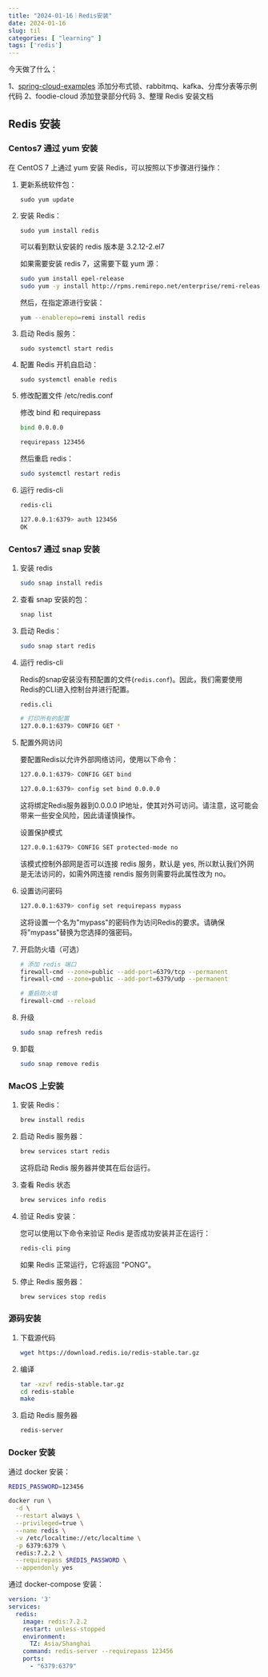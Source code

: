 ```yaml
---
title: "2024-01-16｜Redis安装"
date: 2024-01-16
slug: til
categories: [ "learning" ]
tags: ['redis']
---
```



今天做了什么：

1、[spring-cloud-examples](https://github.com/chensoul/spring-cloud-examples) 添加分布式锁、rabbitmq、kafka、分库分表等示例代码
2、foodie-cloud 添加登录部分代码
3、整理 Redis 安装文档

## Redis 安装

### Centos7 通过 yum 安装

在 CentOS 7 上通过 yum 安装 Redis，可以按照以下步骤进行操作：

1. 更新系统软件包：

   ```
   sudo yum update
   ```

2. 安装 Redis：

   ```
   sudo yum install redis
   ```

   可以看到默认安装的 redis 版本是 3.2.12-2.el7

   如果需要安装 redis 7，这需要下载 yum 源：

   ```bash
   sudo yum install epel-release
   sudo yum -y install http://rpms.remirepo.net/enterprise/remi-release-7.rpm
   ```

   然后，在指定源进行安装：

   ```bash
   yum --enablerepo=remi install redis
   ```

3. 启动 Redis 服务：

   ```
   sudo systemctl start redis
   ```

4. 配置 Redis 开机自启动：

   ```
   sudo systemctl enable redis
   ```

5. 修改配置文件 /etc/redis.conf

   修改 bind 和 requirepass

   ```bash
   bind 0.0.0.0
   
   requirepass 123456
   ```

   然后重启 redis：

   ```bash
   sudo systemctl restart redis
   ```

6. 运行 redis-cli

   ```bash
   redis-cli
   
   127.0.0.1:6379> auth 123456
   OK
   ```

### Centos7 通过 snap 安装

1. 安装 redis

   ```bash
   sudo snap install redis
   ```

2. 查看 snap 安装的包：

   ```bash
   snap list
   ```

3. 启动 Redis：

   ```bash
   sudo snap start redis
   ```

4. 运行 redis-cli

   Redis的snap安装没有预配置的文件(`redis.conf`)。因此，我们需要使用Redis的CLI进入控制台并进行配置。

   ```bash
   redis.cli
   
   # 打印所有的配置
   127.0.0.1:6379> CONFIG GET *
   ```

5. 配置外网访问

   要配置Redis以允许外部网络访问，使用以下命令：

   ```bash
   127.0.0.1:6379> CONFIG GET bind
   
   127.0.0.1:6379> config set bind 0.0.0.0
   ```

   这将绑定Redis服务器到0.0.0.0 IP地址，使其对外可访问。请注意，这可能会带来一些安全风险，因此请谨慎操作。

   设置保护模式

   ```bash
   127.0.0.1:6379> CONFIG SET protected-mode no
   ```

   该模式控制外部网是否可以连接 redis 服务，默认是 yes, 所以默认我们外网是无法访问的，如需外网连接 rendis 服务则需要将此属性改为
   no。

6. 设置访问密码

   ```bash
   127.0.0.1:6379> config set requirepass mypass
   ```

   这将设置一个名为"mypass"的密码作为访问Redis的要求。请确保将"mypass"替换为您选择的强密码。

7. 开启防火墙（可选）

   ```bash
   # 添加 redis 端口
   firewall-cmd --zone=public --add-port=6379/tcp --permanent
   firewall-cmd --zone=public --add-port=6379/udp --permanent
   
   # 重启防火墙
   firewall-cmd --reload
   ```

8. 升级

   ```bash
   sudo snap refresh redis
   ```

9. 卸载

   ```bash
   sudo snap remove redis
   ```

### MacOS 上安装

1. 安装 Redis：

   ```bash
   brew install redis
   ```

2. 启动 Redis 服务器：

   ```bash
   brew services start redis
   ```

   这将启动 Redis 服务器并使其在后台运行。

3. 查看 Redis 状态

   ```bash
   brew services info redis
   ```

4. 验证 Redis 安装：

   您可以使用以下命令来验证 Redis 是否成功安装并正在运行：

   ```bash
   redis-cli ping
   ```

   如果 Redis 正常运行，它将返回 "PONG"。

5. 停止 Redis 服务器：

   ```bash
   brew services stop redis
   ```

### 源码安装

1. 下载源代码

   ```bash
   wget https://download.redis.io/redis-stable.tar.gz
   ```

2. 编译

   ```bash
   tar -xzvf redis-stable.tar.gz
   cd redis-stable
   make
   ```

3. 启动 Redis 服务器

   ```bash
   redis-server
   ```

### Docker 安装

通过 docker 安装：

```bash
REDIS_PASSWORD=123456

docker run \
  -d \
  --restart always \
  --privileged=true \
  --name redis \
  -v /etc/localtime://etc/localtime \
  -p 6379:6379 \
  redis:7.2.2 \
  --requirepass $REDIS_PASSWORD \
  --appendonly yes
```

通过 docker-compose 安装：

```yaml
version: '3'
services:
  redis:
    image: redis:7.2.2
    restart: unless-stopped
    environment:
      TZ: Asia/Shanghai
    command: redis-server --requirepass 123456
    ports:
      - "6379:6379"
```

